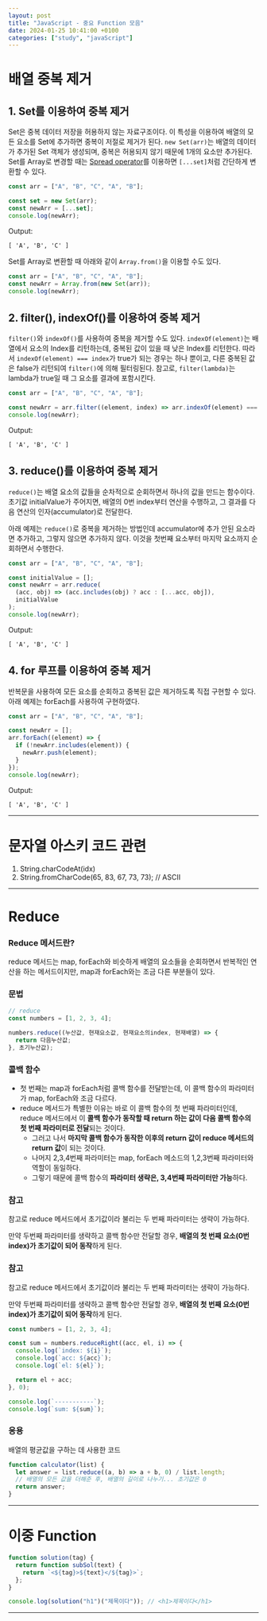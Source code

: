 ```yaml
---
layout: post
title: "JavaScript - 중요 Function 모음"
date: 2024-01-25 10:41:00 +0100
categories: ["study", "javaScript"]
---
```


# 배열 중복 제거

## **1. Set를 이용하여 중복 제거**

Set은 중복 데이터 저장을 허용하지 않는 자료구조이다. 이 특성을 이용하여 배열의 모든 요소를 Set에 추가하면 중복이 저절로 제거가 된다. `new Set(arr)`는 배열의 데이터가 추가된 Set 객체가 생성되며, 중복은 허용되지 않기 때문에 1개의 요소만 추가된다. Set를 Array로 변경할 때는 [Spread operator](https://codechacha.com/ko/javascript-concat-array/)를 이용하면 `[...set]`처럼 간단하게 변환할 수 있다.

```js
const arr = ["A", "B", "C", "A", "B"];

const set = new Set(arr);
const newArr = [...set];
console.log(newArr);
```

Output:

`[ 'A', 'B', 'C' ]`

Set를 Array로 변환할 때 아래와 같이 `Array.from()`을 이용할 수도 있다.

```js
const arr = ["A", "B", "C", "A", "B"];
const newArr = Array.from(new Set(arr));
console.log(newArr);
```

## **2. filter(), indexOf()를 이용하여 중복 제거**

`filter()`와 `indexOf()`를 사용하여 중복을 제거할 수도 있다. `indexOf(element)`는 배열에서 요소의 Index를 리턴하는데, 중복된 값이 있을 때 낮은 Index를 리턴한다. 따라서 `indexOf(element) === index`가 true가 되는 경우는 하나 뿐이고, 다른 중복된 값은 false가 리턴되여 `filter()`에 의해 필터링된다. 참고로, `filter(lambda)`는 lambda가 true일 때 그 요소를 결과에 포함시킨다.

```js
const arr = ["A", "B", "C", "A", "B"];

const newArr = arr.filter((element, index) => arr.indexOf(element) === index);
console.log(newArr);
```

Output:

`[ 'A', 'B', 'C' ]`

## **3. reduce()를 이용하여 중복 제거**

`reduce()`는 배열 요소의 값들을 순차적으로 순회하면서 하나의 값을 만드는 함수이다. 초기값 initialValue가 주어지면, 배열의 0번 index부터 연산을 수행하고, 그 결과를 다음 연산의 인자(accumulator)로 전달한다.

아래 예제는 `reduce()`로 중복을 제거하는 방법인데 accumulator에 추가 안된 요소라면 추가하고, 그렇지 않으면 추가하지 않다. 이것을 첫번째 요소부터 마지막 요소까지 순회하면서 수행한다.

```js
const arr = ["A", "B", "C", "A", "B"];

const initialValue = [];
const newArr = arr.reduce(
  (acc, obj) => (acc.includes(obj) ? acc : [...acc, obj]),
  initialValue
);
console.log(newArr);
```

Output:

`[ 'A', 'B', 'C' ]`

## **4. for 루프를 이용하여 중복 제거**

반복문을 사용하여 모든 요소를 순회하고 중복된 값은 제거하도록 직접 구현할 수 있다. 아래 예제는 forEach를 사용하여 구현하였다.

```js
const arr = ["A", "B", "C", "A", "B"];

const newArr = [];
arr.forEach((element) => {
  if (!newArr.includes(element)) {
    newArr.push(element);
  }
});
console.log(newArr);
```

Output:

`[ 'A', 'B', 'C' ]`

---

# 문자열 아스키 코드 관련

1. String.charCodeAt(idx)
2. String.fromCharCode(65, 83, 67, 73, 73); // ASCII

---

# Reduce

### **Reduce 메서드란?**

reduce 메서드는 map, forEach와 비슷하게 배열의 요소들을 순회하면서 반복적인 연산을 하는 메서드이지만, map과 forEach와는 조금 다른 부분들이 있다.

### **문법**

```js
// reduce
const numbers = [1, 2, 3, 4];

numbers.reduce((누산값, 현재요소값, 현재요소의index, 현재배열) => {
  return 다음누산값;
}, 초기누산값);
```

### **콜백 함수**

- 첫 번째는 map과 forEach처럼 콜백 함수를 전달받는데, 이 콜백 함수의 파라미터가 map, forEach와 조금 다르다.
- reduce 메서드가 특별한 이유는 바로 이 콜백 함수의 첫 번째 파라미터인데, reduce 메서드에서 이 **콜백 함수가 동작할 때 return 하는 값이 다음 콜백 함수의 첫 번째 파라미터로 전달**되는 것이다.
  - 그러고 나서 **마지막 콜백 함수가 동작한 이후의 return 값이 reduce 메서드의 return 값**이 되는 것이다.
  - 나머지 2,3,4번째 파라미터는 map, forEach 메소드의 1,2,3번째 파라미터와 역할이 동일하다.
  - 그렇기 때문에 콜백 함수의 **파라미터 생략은, 3,4번째 파라미터만 가능**하다.

### **참고**

참고로 reduce 메서드에서 초기값이라 불리는 두 번째 파라미터는 생략이 가능하다.

만약 두번째 파라미터를 생략하고 콜백 함수만 전달할 경우, **배열의 첫 번째 요소(0번 index)가 초기값이 되어 동작**하게 된다.

### **참고**

참고로 reduce 메서드에서 초기값이라 불리는 두 번째 파라미터는 생략이 가능하다.

만약 두번째 파라미터를 생략하고 콜백 함수만 전달할 경우, **배열의 첫 번째 요소(0번 index)가 초기값이 되어 동작**하게 된다.

```js
const numbers = [1, 2, 3, 4];

const sum = numbers.reduceRight((acc, el, i) => {
  console.log(`index: ${i}`);
  console.log(`acc: ${acc}`);
  console.log(`el: ${el}`);

  return el + acc;
}, 0);

console.log(`-----------`);
console.log(`sum: ${sum}`);
```

### 응용

배열의 평균값을 구하는 데 사용한 코드

```js
function calculator(list) {
  let answer = list.reduce((a, b) => a + b, 0) / list.length;
  // 배열의 모든 값을 더해준 후, 배열의 길이로 나누기... 초기값은 0
  return answer;
}
```

---

# 이중 Function

```js
function solution(tag) {
  return function subSol(text) {
    return `<${tag}>${text}</${tag}>`;
  };
}

console.log(solution("h1")("제목이다")); // <h1>제목이다</h1>
```

---
